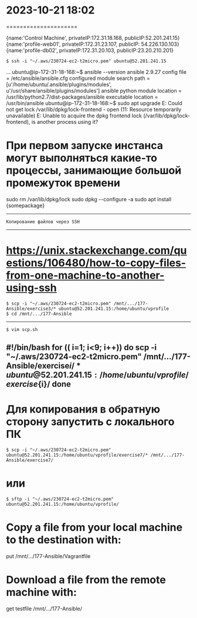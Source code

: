# 2023-10-21    18:02
=====================



{name:'Control Machine', privateIP:172.31.18.168, publicIP:52.201.241.15}
{name:'profile-web01', privateIP:172.31.23.107, publicIP: 54.226.130.103}
{name:'profile-db02', privateIP:172.31.20.103, publicIP:23.20.210.201}

    $ ssh -i "~/.aws/230724-ec2-t2micro.pem" ubuntu@52.201.241.15
...
ubuntu@ip-172-31-18-168:~$ ansible --version
ansible 2.9.27
  config file = /etc/ansible/ansible.cfg
  configured module search path = [u'/home/ubuntu/.ansible/plugins/modules', u'/usr/share/ansible/plugins/modules']
  ansible python module location = /usr/lib/python2.7/dist-packages/ansible
  executable location = /usr/bin/ansible
ubuntu@ip-172-31-18-168:~$ sudo apt upgrade
E: Could not get lock /var/lib/dpkg/lock-frontend - open (11: Resource temporarily unavailable)
E: Unable to acquire the dpkg frontend lock (/var/lib/dpkg/lock-frontend), is another process using it?

# При первом запуске инстанса могут выполняться какие-то процессы, занимающие большой промежуток времени
sudo rm /var/lib/dpkg/lock
sudo dpkg --configure -a
sudo apt install {somepackage}


**************************************
    Копирование файлов через SSH
**************************************
# https://unix.stackexchange.com/questions/106480/how-to-copy-files-from-one-machine-to-another-using-ssh
    $ scp -i "~/.aws/230724-ec2-t2micro.pem" /mnt/.../177-Ansible/exercise3/* ubuntu@52.201.241.15:/home/ubuntu/vprofile
    $ cd /mnt/.../177-Ansible
-------
    $ vim scp.sh
#!/bin/bash
for (( i=1; i<9; i++))
do
    scp -i "~/.aws/230724-ec2-t2micro.pem" /mnt/.../177-Ansible/exercise${i}/* ubuntu@52.201.241.15:/home/ubuntu/vprofile/exercise${i}/
done
-------
# Для копирования в обратную сторону запустить с локального ПК
    $ scp -i "~/.aws/230724-ec2-t2micro.pem" ubuntu@52.201.241.15:/home/ubuntu/vprofile/exercise7/* /mnt/.../177-Ansible/exercise7/
# или
    $ sftp -i "~/.aws/230724-ec2-t2micro.pem" ubuntu@52.201.241.15:/home/ubuntu/vprofile/
# Copy a file from your local machine to the destination with:
put /mnt/.../177-Ansible/Vagrantfile
# Download a file from the remote machine with:
get testfile /mnt/.../177-Ansible/
